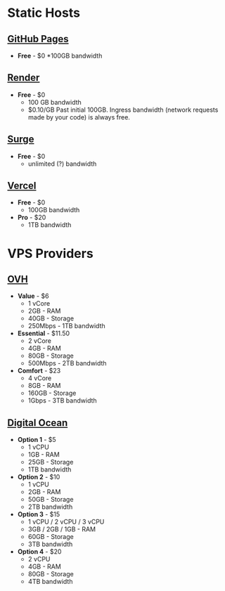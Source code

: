 # Static Hosts
## [GitHub Pages](https://pages.github.com/ "https://pages.github.com/")
  * __Free__ - $0 
    *100GB bandwidth
## [Render](https://render.com/ "https://render.com/")
  * __Free__ - $0
    * 100 GB bandwidth
    * $0.10/GB Past initial 100GB.  Ingress bandwidth (network requests made by your code) is always free.
## [Surge](https://surge.sh/ "https//surge.sh/")
  * __Free__ - $0
    * unlimited (?) bandwidth
## [Vercel](https://vercel.com/ "https://vercel.com/")
  * __Free__ - $0
    * 100GB bandwidth
  * __Pro__ - $20
    * 1TB bandwidth
# VPS Providers
## [OVH](https://www.ovhcloud.com/en/vps/ "https://www.ovhcloud.com/en/vps/")
  * __Value__ - $6
    * 1 vCore
    * 2GB - RAM
    * 40GB - Storage
    * 250Mbps - 1TB bandwidth
  * __Essential__ - $11.50
    * 2 vCore
    * 4GB - RAM
    * 80GB - Storage
    * 500Mbps - 2TB bandwidth
  * __Comfort__ - $23
    * 4 vCore
    * 8GB - RAM
    * 160GB - Storage
    * 1Gbps - 3TB bandwidth
## [Digital Ocean](https://www.digitalocean.com/pricing/#droplet "https://www.digitalocean.com/pricing/#droplet")
  * __Option 1__ - $5
    * 1 vCPU
    * 1GB - RAM
    * 25GB - Storage
    * 1TB bandwidth
  * __Option 2__ - $10
    * 1 vCPU
    * 2GB - RAM
    * 50GB - Storage
    * 2TB bandwidth
  * __Option 3__ - $15
    * 1 vCPU / 2 vCPU / 3 vCPU
    * 3GB / 2GB / 1GB - RAM
    * 60GB - Storage
    * 3TB bandwidth
  * __Option 4__ - $20
    * 2 vCPU
    * 4GB - RAM
    * 80GB - Storage
    * 4TB bandwidth